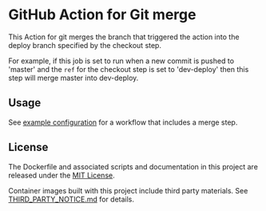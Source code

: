 # GitHub Action for Git merge

This Action for git merges the branch that triggered the action into the deploy branch specified by the checkout step.

For example, if this job is set to run when a new commit is pushed to 'master' and the `ref` for the checkout step is set to 'dev-deploy' then this step will merge master into dev-deploy.

## Usage

See [example configuration](../README.md#example-usage) for a workflow that includes a merge step.

## License

The Dockerfile and associated scripts and documentation in this project are released under the [MIT License](LICENSE).

Container images built with this project include third party materials. See [THIRD_PARTY_NOTICE.md](THIRD_PARTY_NOTICE.md) for details.
